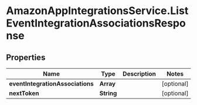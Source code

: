 # AmazonAppIntegrationsService.ListEventIntegrationAssociationsResponse

## Properties

Name | Type | Description | Notes
------------ | ------------- | ------------- | -------------
**eventIntegrationAssociations** | **Array** |  | [optional] 
**nextToken** | **String** |  | [optional] 


